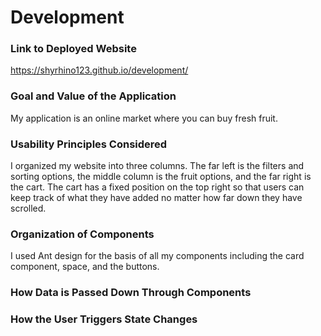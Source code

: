 # Development

### Link to Deployed Website
https://shyrhino123.github.io/development/

### Goal and Value of the Application
My application is an online market where you can buy fresh fruit. 

### Usability Principles Considered
I organized my website into three columns. The far left is the filters and sorting options, the middle column is the fruit options, and the far right is the cart. The cart has a fixed position on the top right so that users can keep track of what they have added no matter how far down they have scrolled. 

### Organization of Components
I used Ant design for the basis of all my components including the card component, space, and the buttons. 

### How Data is Passed Down Through Components

### How the User Triggers State Changes

